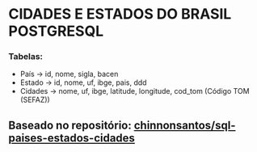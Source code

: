 # CIDADES E ESTADOS DO BRASIL POSTGRESQL
### Tabelas: 
  - País -> id, nome, sigla, bacen
  - Estado -> id, nome, uf, ibge, pais, ddd
  - Cidades -> nome, uf, ibge, latitude, longitude, cod_tom (Código TOM (SEFAZ))
  
## Baseado no repositório: [chinnonsantos/sql-paises-estados-cidades](https://github.com/chinnonsantos/sql-paises-estados-cidades)
 

